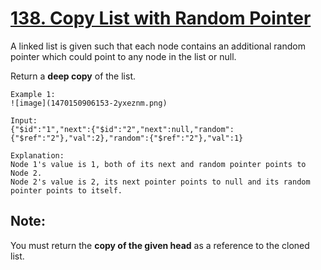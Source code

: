 [138. Copy List with Random Pointer](https://leetcode.com/problems/copy-list-with-random-pointer/)
====================================

A linked list is given such that each node contains an additional
random pointer which could point to any node in the list or null.

Return a **deep copy** of the list.

```
Example 1:
![image](1470150906153-2yxeznm.png)

Input:
{"$id":"1","next":{"$id":"2","next":null,"random":{"$ref":"2"},"val":2},"random":{"$ref":"2"},"val":1}

Explanation:
Node 1's value is 1, both of its next and random pointer points to Node 2.
Node 2's value is 2, its next pointer points to null and its random pointer points to itself.
```

Note:
-----
You must return the **copy of the given head** as a reference to the cloned list.
